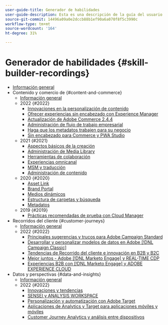 ```yaml
---
user-guide-title: Generador de habilidades
user-guide-description: Esta es una descripción de la guía del usuario que se mostrará en la página de aterrizaje.
source-git-commit: 14496a09a0e2dccb88b1ef90a6a070f8f5c3990c
workflow-type: tm+mt
source-wordcount: '164'
ht-degree: 31%

---
```



# Generador de habilidades {#skill-builder-recordings}

+ [Información general](overview.md)
+ Contenido y comercio de {#content-and-commerce}
   + [Información general](content-and-commerce/overview.md)
   + 2022 {#2022}
      + [Innovaciones en la personalización de contenido](content-and-commerce/2022/content-perosonalization.md)
      + [Ofrecer experiencias sin encabezado con Experience Manager](content-and-commerce/2022/headless.md)
      + [Actualización de Adobe Commerce 2.4.4](content-and-commerce/2022/commerce-upgrade.md)
      + [Administración de flujo de trabajo empresarial](content-and-commerce/2022/workflow.md)
      + [Haga que los metadatos trabajen para su negocio](content-and-commerce/2022/metadata.md)
      + [Sin encabezado para Commerce y PWA Studio](content-and-commerce/2022/headless-pwa.md)
   + 2021 {#2021}
      + [Aspectos básicos de la creación](content-and-commerce/2021/authoring-fundamentals.md)
      + [Administración de Media Library](content-and-commerce/2021/media-library-administration.md)
      + [Herramientas de colaboración](content-and-commerce/2021/collaboration-tools.md)
      + [Experiencias omnicanal](content-and-commerce/2021/omnichannel-experiences.md)
      + [MSM y traducción](content-and-commerce/2021/multi-site-management-web-translation.md)
      + [Administración de contenido](content-and-commerce/2021/traditional-headless-content-management.md)
   + 2020 {#2020}
      + [Asset Link](content-and-commerce/2020/asset-link.md)
      + [Brand Portal](content-and-commerce/2020/brand-portal.md)
      + [Medios dinámicos](content-and-commerce/2020/dynamic-media.md)
      + [Estructura de carpetas y búsqueda](content-and-commerce/2020/folder-structure-search.md)
      + [Metadatos](content-and-commerce/2020/metadata.md)
   + 2019 {#2019}
      + [Prácticas recomendadas de prueba con Cloud Manager](content-and-commerce/2019/cloud-manager-testing.md)
+ Recorridos del cliente {#customer-journeys}
   + [Información general](customer-journeys/overview.md)
   + 2022 {#2022}
      + [Principales sugerencias y trucos para Adobe Campaign Standard](customer-journeys/2022/tips-and-tricks.md)
      + [Desarrollar y personalizar modelos de datos en Adobe [!DNL Campaign Classic]](customer-journeys/2022/data-models.md)
      + [Tendencias de Recorrido del cliente e innovación en B2B y B2C](customer-journeys/2022/keynote.md)
      + [Mejor juntos - Adobe [!DNL Marketo Engage] y REAL-TIME CDP](customer-journeys/2022/b2b-campaigns.md)
      + [Experiencias B2B con [!DNL Marketo Engage] y ADOBE EXPERIENCE CLOUD](customer-journeys/2022/b2b-experiences.md)
+ Datos y perspectivas {#data-and-insights}
   + [Información general](data-and-insights/overview.md)
   + 2022 {#2022}
      + [Innovaciones y tendencias](data-and-insights/2022/innovations.md)
      + [SENSEI y ANALYSIS WORKSPACE](data-and-insights/2022/sensei.md)
      + [Personalización y automatización con Adobe Target](data-and-insights/2022/personalize.md)
      + [Aplicaciones de Analytics y Target para aplicaciones móviles y móviles](data-and-insights/2022/mobile-and-apps.md)
      + [Customer Journey Analytics y análisis entre dispositivos](data-and-insights/2022/cross-device-analytics.md)

<!--    + [Adobe Campaign Classic V7 vs V8](customer-journeys/2022/classic-v7-vs-v8.md) -->
